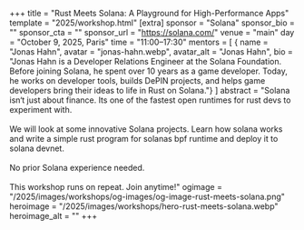 +++
title = "Rust Meets Solana: A Playground for High-Performance Apps"
template = "2025/workshop.html"
[extra]
  sponsor = "Solana"
  sponsor_bio = ""
  sponsor_cta = ""
  sponsor_url = "https://solana.com/"
  venue = "main"
  day = "October 9, 2025, Paris"
  time = "11:00–17:30"
  mentors = [
    { name = "Jonas Hahn", avatar = "jonas-hahn.webp", avatar_alt = "Jonas Hahn",  bio = "Jonas Hahn is a Developer Relations Engineer at the Solana Foundation. Before joining Solana, he spent over 10 years as a game developer. Today, he works on developer tools, builds DePIN projects, and helps game developers bring their ideas to life in Rust on Solana."}
  ]
  abstract = "Solana isn‘t just about finance. Its one of the fastest open runtimes for rust devs to experiment with.<br/><br/>We will look at some innovative Solana projects. Learn how solana works and write a simple rust program for solanas bpf runtime and deploy it to solana devnet.<br/><br/>No prior Solana experience needed.<br/><br/>This workshop runs on repeat. Join anytime!"
  ogimage = "/2025/images/workshops/og-images/og-image-rust-meets-solana.png"
  heroimage = "/2025/images/workshops/hero-rust-meets-solana.webp"
  heroimage_alt = ""
+++
